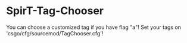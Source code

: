 # SpirT-Tag-Chooser
You can choose a customized tag if you have flag "a"! Set your tags on 'csgo/cfg/sourcemod/TagChooser.cfg'!
